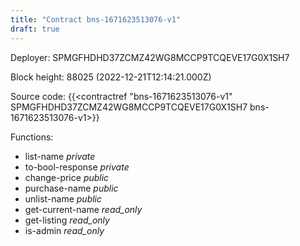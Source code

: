 ```yaml
---
title: "Contract bns-1671623513076-v1"
draft: true
---
```

Deployer: SPMGFHDHD37ZCMZ42WG8MCCP9TCQEVE17G0X1SH7


 



Block height: 88025 (2022-12-21T12:14:21.000Z)

Source code: {{<contractref "bns-1671623513076-v1" SPMGFHDHD37ZCMZ42WG8MCCP9TCQEVE17G0X1SH7 bns-1671623513076-v1>}}

Functions:

* list-name _private_
* to-bool-response _private_
* change-price _public_
* purchase-name _public_
* unlist-name _public_
* get-current-name _read_only_
* get-listing _read_only_
* is-admin _read_only_
